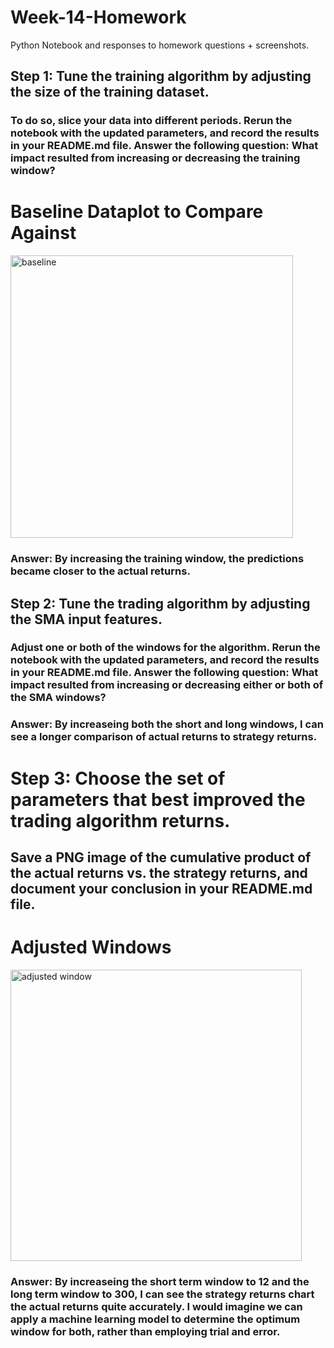 # Week-14-Homework
Python Notebook and responses to homework questions + screenshots.

## Step 1: Tune the training algorithm by adjusting the size of the training dataset.
### To do so, slice your data into different periods. Rerun the notebook with the updated parameters, and record the results in your README.md file. Answer the following question: What impact resulted from increasing or decreasing the training window?

# Baseline Dataplot to Compare Against
<img width="452" alt="baseline " src="https://github.com/rjudd9/Week-14-Homework/assets/134743177/9ddea77e-9f40-4419-b158-c21764f23637">

### Answer: By increasing the training window, the predictions became closer to the actual returns.

## Step 2: Tune the trading algorithm by adjusting the SMA input features.
### Adjust one or both of the windows for the algorithm. Rerun the notebook with the updated parameters, and record the results in your README.md file. Answer the following question: What impact resulted from increasing or decreasing either or both of the SMA windows?

### Answer: By increaseing both the short and long windows, I can see a longer comparison of actual returns to strategy returns. 

# Step 3: Choose the set of parameters that best improved the trading algorithm returns.
## Save a PNG image of the cumulative product of the actual returns vs. the strategy returns, and document your conclusion in your README.md file.

# Adjusted Windows
<img width="466" alt="adjusted window" src="https://github.com/rjudd9/Week-14-Homework/assets/134743177/5640c908-fd96-445e-9e76-9275780132a6">

### Answer: By increaseing the short term window to 12 and the long term window to 300, I can see the strategy returns chart the actual returns quite accurately. I would imagine we can apply a machine learning model to determine the optimum window for both, rather than employing trial and error.
